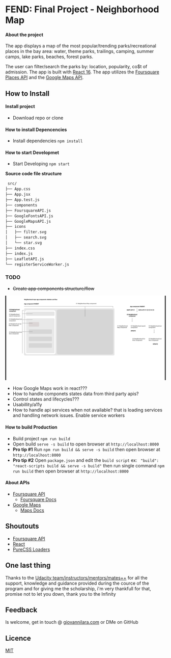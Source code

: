 # FEND: Final Project - Neighborhood Map

#### About the project
The app displays a map of the most popular/trending parks/recreational places in the bay area: water, theme parks, trailings, camping, summer camps, lake parks, beaches, forest parks.

The user can filter/search the parks by: location, popularity, co$t of admission. The app is built with [React 16](). The app utilizes the [Foursquare Places API]() and the [Google Maps API]().

## How to Install

#### Install project

- Download repo or clone

#### How to install Depencencies

- Install dependencies `npm install`

#### How to start Developmet

- Start Developing `npm start`

**Source code file structure**
```bash
 src/
├── App.css
├── App.jsx
├── App.test.js
├── components
├── FoursquareAPI.js
├── GoogleFontsAPI.js
├── GoogleMapsAPI.js
├── icons
│   ├── filter.svg
│   ├── search.svg
│   └── star.svg
├── index.css
├── index.js
├── LeafletAPI.js
└── registerServiceWorker.js
```

### TODO
- ~~Create app components structure/flow~~

![app skeleton](NEIGBORHOOD-PROTOTYPE.png "App skeleton")

- How Google Maps work in react???
- How to handle componets states data from third party apis?
- Control states and lifecycles???
- Usabillity/a11y
- How to handle api services when not available? that is loading services and handling network issues. Enable
service workers

#### How to build Production

- Build project `npm run build`
- Open build `serve -s build` to open browser at `http://localhost:8000`
- **Pro tip #1** Run `npm run build && serve -s build` then open browser at `http://localhost:8000`
- **Pro tip #2**  Open `package.json` and edit the `build script` ex: ` "build": "react-scripts build && serve -s build"` then run single command `npm run build` then open browser at `http://localhost:8000`

#### About APIs

- [Foursquare API](https://developer.foursquare.com)
  - [Foursquare Docs](https://developer.foursquare.com/docs)
- [Google Maps]()
  - [Maps Docs]()

## Shoutouts

- [Foursquare API]()
- [React]()
- [PureCSS Loaders](https://loading.io/css/)

## One last thing

Thanks to the [Udacity team/instructors/mentors/mates++]() for all the support, knowledge and guidance provided during the cource of the program and for giving me the scholarship, i'm very thankfull for that, promise not to let you down, thank you to the Infinity

## Feedback

Is welcome, get in touch @ [giovannilara.com](http://giovannilara.com) or DMe on GitHub

## Licence

[MIT](Licence)